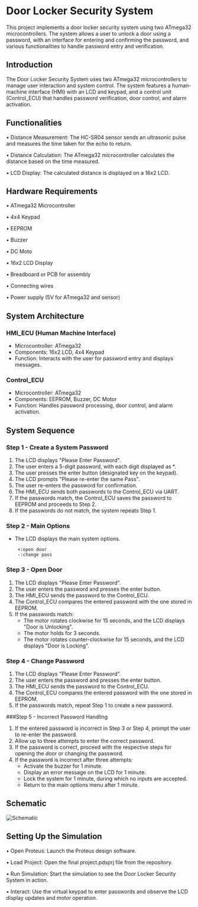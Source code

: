 

# Door Locker Security System
This project implements a door locker security system using two ATmega32 microcontrollers. The system allows a user to unlock a door using a password, with an interface for entering and confirming the password, and various functionalities to handle password entry and verification.

## Introduction
The Door Locker Security System uses two ATmega32 microcontrollers to manage user interaction and system control. The system features a human-machine interface (HMI) with an LCD and keypad, and a control unit (Control_ECU) that handles password verification, door control, and alarm activation.

## Functionalities
• Distance Measurement: The HC-SR04 sensor sends an ultrasonic pulse and measures the time taken for the echo to return.

• Distance Calculation: The ATmega32 microcontroller calculates the distance based on the time measured.

• LCD Display: The calculated distance is displayed on a 16x2 LCD.


## Hardware Requirements

• ATmega32 Microcontroller

• 4x4 Keypad

• EEPROM

• Buzzer

• DC Moto

• 16x2 LCD Display

• Breadboard or PCB for assembly

• Connecting wires

• Power supply (5V for ATmega32 and sensor)

## System Architecture
### HMI_ECU (Human Machine Interface)
- Microcontroller: ATmega32
- Components: 16x2 LCD, 4x4 Keypad
- Function: Interacts with the user for password entry and displays messages.

### Control_ECU
- Microcontroller: ATmega32
- Components: EEPROM, Buzzer, DC Motor
- Function: Handles password processing, door control, and alarm activation.

## System Sequence

### Step 1 - Create a System Password
1. The LCD displays "Please Enter Password".
2. The user enters a 5-digit password, with each digit displayed as *.
3. The user presses the enter button (designated key on the keypad).
4. The LCD prompts "Please re-enter the same Pass".
5. The user re-enters the password for confirmation.
6. The HMI_ECU sends both passwords to the Control_ECU via UART.
7. If the passwords match, the Control_ECU saves the password to EEPROM and proceeds to Step 2.
8. If the passwords do not match, the system repeats Step 1.

### Step 2 - Main Options
- The LCD displays the main system options.
        
       +:open door
       -:change pass

### Step 3 - Open Door
1. The LCD displays "Please Enter Password".
2. The user enters the password and presses the enter button.
3. The HMI_ECU sends the password to the Control_ECU.
4. The Control_ECU compares the entered password with the one stored in EEPROM.
5.  If the passwords match:
    * The motor rotates clockwise for 15 seconds, and the LCD displays "Door is Unlocking".
     * The motor holds for 3 seconds.
      * The motor rotates counter-clockwise for 15 seconds, and the LCD displays "Door is Locking".

### Step 4 - Change Password
1. The LCD displays "Please Enter Password".
2. The user enters the password and presses the enter button.
3. The HMI_ECU sends the password to the Control_ECU.
4. The Control_ECU compares the entered password with the one stored in EEPROM.
5. If the passwords match, repeat Step 1 to create a new password.

###Step 5 - Incorrect Password Handling

1. If the entered password is incorrect in Step 3 or Step 4, prompt the user to re-enter the password.
2. Allow up to three attempts to enter the correct password.
3. If the password is correct, proceed with the respective steps for opening the door or changing the password.
4. If the password is incorrect after three attempts:
     - Activate the buzzer for 1 minute.
     - Display an error message on the LCD for 1 minute.
      - Lock the system for 1 minute, during which no inputs are accepted.
      - Return to the main options menu after 1 minute.

## Schematic
![Schematic](https://github.com/Malak-Nabil/Door-Locker-Security-System/assets/112269807/b95f66fd-fabe-4cc5-826b-359183a2cf61)

## Setting Up the Simulation

• Open Proteus: Launch the Proteus design software.

• Load Project: Open the final project.pdsprj file from the repository.

• Run Simulation: Start the simulation to see the Door Locker Security System in action.

• Interact:  Use the virtual keypad to enter passwords and observe the LCD display updates and motor operation.
